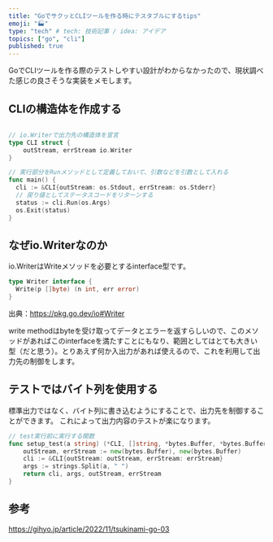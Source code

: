 ```yaml
---
title: "GoでサクッとCLIツールを作る時にテスタブルにするtips"
emoji: "🏭"
type: "tech" # tech: 技術記事 / idea: アイデア
topics: ["go", "cli"]
published: true
---
```


GoでCLIツールを作る際のテストしやすい設計がわからなかったので、現状調べた感じの良さそうな実装をメモします。

## CLIの構造体を作成する

```go:main.go

// io.Writerで出力先の構造体を宣言
type CLI struct {
 	outStream, errStream io.Writer
}

// 実行部分をRunメソッドとして定義しておいて、引数などを引数として入れる
func main() {
  cli := &CLI{outStream: os.Stdout, errStream: os.Stderr}
  // 戻り値としてステータスコードをリターンする
  status := cli.Run(os.Args)
  os.Exit(status)
}

```

## なぜio.Writerなのか
io.WriterはWriteメソッドを必要とするinterface型です。

```go
type Writer interface {
  Write(p []byte) (n int, err error)
}
```
出典：https://pkg.go.dev/io#Writer

write methodはbyteを受け取ってデータとエラーを返すらしいので、このメソッドがあればこのinterfaceを満たすことにもなり、範囲としてはとても大きい型（だと思う）。とりあえず何か入出力があれば使えるので、これを利用して出力先の制御をします。

## テストではバイト列を使用する
標準出力ではなく、バイト列に書き込むようにすることで、出力先を制御することができます。
これによって出力内容のテストが楽になります。

```go
// test実行前に実行する関数
func setup_test(a string) (*CLI, []string, *bytes.Buffer, *bytes.Buffer) {
	outStream, errStream := new(bytes.Buffer), new(bytes.Buffer)
	cli := &CLI{outStream: outStream, errStream: errStream}
	args := strings.Split(a, " ")
	return cli, args, outStream, errStream
}
```

## 参考
https://gihyo.jp/article/2022/11/tsukinami-go-03
